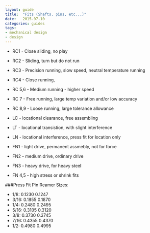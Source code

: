 ```yaml
---
layout: guide
title:  "Fits (Shafts, pins, etc...)"
date:   2015-07-10
categories: guides
tags:
- mechanical design
- design
---
```


* RC1 - Close sliding, no play
* RC2 - Sliding, turn but do not run
* RC3 - Precision running, slow speed, neutral temperature running
* RC4 - Close running,
* RC 5,6 - Medium running - higher speed
* RC 7 - Free running, large temp variation and/or low accuracy
* RC 8,9 - Loose running, large tolerance allowance  

* LC - locational clearance, free assembling
* LT - locational transistion, with slight interference
* LN - locational interference, press fit for location only  

* FN1 - light drive, permanent assmebly, not for force
* FN2 - medium drive, ordinary drive
* FN3 - heavy drive, for heavy steel
* FN 4,5 - high stress or shrink fits  

###Press Fit Pin Reamer Sizes:
* 1/8:    0.1230  0.1247
* 3/16:   0.1855  0.1870
* 1/4:    0.2480  0.2495
* 5/16:   0.3105  0.3120
* 3/8:    0.3730  0.3745
* 7/16:   0.4355  0.4370
* 1/2:    0.4980  0.4995
